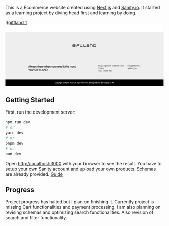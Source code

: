 This is a Ecommerce website created using [Next.js](https://nextjs.org/) and [Sanity.io](sanity.io). It started as a learning project by diving head first and learning by doing.

!([giftland 1](giftland1.png)
![giftland2](giftland2.png)

## Getting Started

First, run the development server:

```bash
npm run dev
# or
yarn dev
# or
pnpm dev
# or
bun dev
```
Open [http://localhost:3000](http://localhost:3000) with your browser to see the result.
You have to setup your own Sanity account and upload your own products. Schemas are already provided.
[Guide](https://www.sanity.io/learn/course/day-one-with-sanity-studio/getting-started)


## Progress
Project progress has halted but I plan on finishing it. Currently project is missing Cart functionalities and payment processing. I am also planning on revising schemas and optimizing search functionalities. Also revision of search and filter functionality.


##

